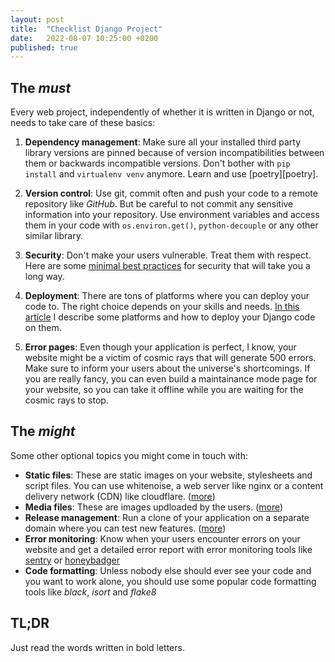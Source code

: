 ```yaml
---
layout: post
title:  "Checklist Django Project"
date:   2022-08-07 10:25:00 +0200
published: true
---
```


## The _must_

Every web project, independently of whether it is written in Django or not, needs to take care of these basics:

1) **Dependency management**: 
Make sure all your installed third party library versions are pinned because of version incompatibilities between them or backwards incompatible versions.
Don't bother with `pip install` and `virtualenv venv` anymore.
Learn and use [poetry][poetry].

2) **Version control**: 
Use git, commit often and push your code to a remote repository like _GitHub_.
But be careful to not commit any sensitive information into your repository.
Use environment variables and access them in your code with `os.environ.get()`, `python-decouple` or any other similar library.

3) **Security**: 
Don't make your users vulnerable.
Treat them with respect.
Here are some [minimal best practices][todo-security] for security that will take you a long way.

4) **Deployment**: 
There are tons of platforms where you can deploy your code to.
The right choice depends on your skills and needs.
[In this article][todo-deployment] I describe some platforms and how to deploy your Django code on them.

5) **Error pages**: 
Even though your application is perfect, I know, your website might be a victim of cosmic rays that will generate 500 errors. 
Make sure to inform your users about the universe's shortcomings.
If you are really fancy, you can even build a maintainance mode page for your website, so you can take it offline while you are waiting for the cosmic rays to stop.

## The _might_

Some other optional topics you might come in touch with:
* **Static files**: 
These are static images on your website, stylesheets and script files.
You can use whitenoise, a web server like nginx or a content delivery network (CDN) like cloudflare.
([more][todo-staticfiles])
* **Media files**: 
These are images updloaded by the users.
([more][todo-mediafiles])
* **Release management**:
Run a clone of your application on a separate domain where you can test new features.
([more][todo-release-management])
* **Error monitoring**: 
Know when your users encounter errors on your website and get a detailed error report with error monitoring tools like [sentry][sentry] or [honeybadger][honeybadger]
* **Code formatting**: 
Unless nobody else should ever see your code and you want to work alone, you should use some popular code formatting tools like _black_, _isort_ and _flake8_


## TL;DR
Just read the words written in bold letters.

[todo-security]: <>
[todo-error-pages]: <>
[todo-staticfiles]: <>
[todo-mediafiles]: <>
[todo-release-management]: <>
[todo-deployment]: <>
[sentry]: https://docs.sentry.io/platforms/python/guides/django/
[honeybadger]: https://www.honeybadger.io/for/django/
